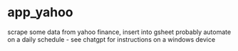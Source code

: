 # app_yahoo
scrape some data from yahoo finance, insert into gsheet
probably automate on a daily schedule - see chatgpt for instructions on a windows device
